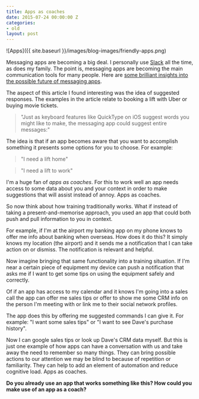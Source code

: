 ```yaml
---
title: Apps as coaches
date: 2015-07-24 00:00:00 Z
categories:
- old
layout: post
---
```


![Apps]({{ site.baseurl }}/images/blog-images/friendly-apps.png)

Messaging apps are becoming a big deal. I personally use [Slack](http://slack.com) all the time, as does my family. The point is, messaging apps are becoming the main communication tools for many people. Here are [some brilliant insights into the possible future of messaging apps](https://blog.intercom.io/messaging-apps-just-getting-started/).

The aspect of this article I found interesting was the idea of suggested responses. The examples in the article relate to booking a lift with Uber or buying movie tickets.

> "Just as keyboard features like QuickType on iOS suggest words you might like to make, the messaging app could suggest entire messages:"

The idea is that if an app becomes aware that you want to accomplish something it presents some options for you to choose. For example:

> "I need a lift home"

> "I need a lift to work"

I'm a huge fan of *apps as coaches*. For this to work well an app needs access to some data about you and your context in order to make suggestions that will assist instead of annoy. Apps as coaches.

So now think about how training traditionally works. What if instead of taking a present-and-memorise approach, you used an app that could both push and pull information to you in context.

For example, if I'm at the airport my banking app on my phone knows to offer me info about banking when overseas. How does it do this? It simply knows my location (the airport) and it sends me a notification that I can take action on or dismiss. The notification is relevant and helpful.

Now imagine bringing that same functionality into a training situation. If I'm near a certain piece of equipment my device can push a notification that asks me if I want to get some tips on using the equipment safely and correctly.

Of if an app has access to my calendar and it knows I'm going into a sales call the app can offer me sales tips or offer to show me some CRM info on the person I'm meeting with or link me to their social network profiles.

The app does this by offering me suggested commands I can give it. For example: "I want some sales tips" or "I want to see Dave's purchase history".

Now I can google sales tips or look up Dave's CRM data myself. But this is just one example of how apps can have a conversation with us and take away the need to remember so many things. They can bring possible actions to our attention we may be blind to because of repetition or familiarity. They can help to add an element of automation and reduce cognitive load. Apps as coaches.

**Do you already use an app that works something like this? How could you make use of an app as a coach?**
